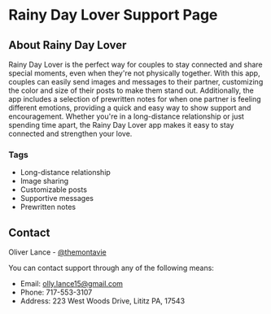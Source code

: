 # Rainy Day Lover Support Page
## About Rainy Day Lover

Rainy Day Lover is the perfect way for couples to stay connected and share special moments, even when they're not physically together. With this app, couples can easily send images and messages to their partner, customizing the color and size of their posts to make them stand out. Additionally, the app includes a selection of prewritten notes for when one partner is feeling different emotions, providing a quick and easy way to show support and encouragement. Whether you're in a long-distance relationship or just spending time apart, the Rainy Day Lover app makes it easy to stay connected and strengthen your love.

### Tags
* Long-distance relationship
* Image sharing
* Customizable posts
* Supportive messages
* Prewritten notes

<!-- CONTACT -->
## Contact

Oliver Lance - [@themontavie](https://www.instagram.com/themontavie)

You can contact support through any of the following means:
* Email: olly.lance15@gmail.com
* Phone: 717-553-3107
* Address: 223 West Woods Drive, Lititz PA, 17543
